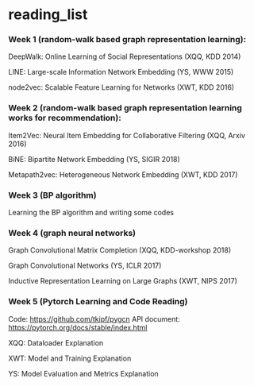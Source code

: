 # reading_list

### Week 1 (random-walk based graph representation learning):

DeepWalk: Online Learning of Social Representations (XQQ, KDD 2014)

LINE: Large-scale Information Network Embedding (YS, WWW 2015)

node2vec: Scalable Feature Learning for Networks (XWT, KDD 2016)




### Week 2 (random-walk based graph representation learning works for recommendation):

Item2Vec: Neural Item Embedding for Collaborative Filtering (XQQ, Arxiv 2016)

BiNE: Bipartite Network Embedding (YS, SIGIR 2018)

Metapath2vec: Heterogeneous Network Embedding (XWT, KDD 2017)



### Week 3 (BP algorithm)

Learning the BP algorithm and writing some codes


### Week 4 (graph neural networks)

Graph Convolutional Matrix Completion (XQQ, KDD-workshop 2018)

Graph Convolutional Networks (YS, ICLR 2017)

Inductive Representation Learning on Large Graphs (XWT, NIPS 2017)


### Week 5 (Pytorch Learning and Code Reading)

Code: https://github.com/tkipf/pygcn
API document: https://pytorch.org/docs/stable/index.html

XQQ: Dataloader Explanation

XWT: Model and Training Explanation

YS: Model Evaluation and Metrics Explanation
